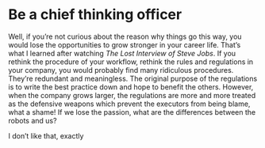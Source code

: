 # Be a chief thinking officer

Well, if you’re not curious about the reason why things go this way, you would lose the opportunities to grow stronger in your career life. That’s what I learned after watching <em>The Lost Interview of Steve Jobs</em>. If you rethink the procedure of your workflow, rethink the rules and regulations in your company, you would probably find many ridiculous procedures. They’re redundant and meaningless. The original purpose of the regulations is to write the best practice down and hope to benefit the others. However, when the company grows larger, the regulations are more and more treated  as the defensive weapons which prevent the executors from being blame, what a shame! If we lose the passion, what are the differences between the robots and us?

I don’t like that, exactly
